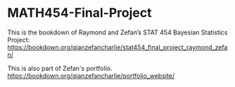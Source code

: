 # MATH454-Final-Project

This is the bookdown of Raymond and Zefan’s STAT 454 Bayesian Statistics Project:
https://bookdown.org/qianzefancharlie/stat454_final_project_raymond_zefan/

This is also part of Zefan's portfolio.
https://bookdown.org/qianzefancharlie/portfolio_website/
